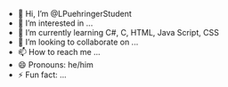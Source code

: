 - 👋 Hi, I’m @LPuehringerStudent
- 👀 I’m interested in ...
- 🌱 I’m currently learning C#, C, HTML, Java Script, CSS
- 💞️ I’m looking to collaborate on ...
- 📫 How to reach me ...
- 😄 Pronouns: he/him
- ⚡ Fun fact: ...

